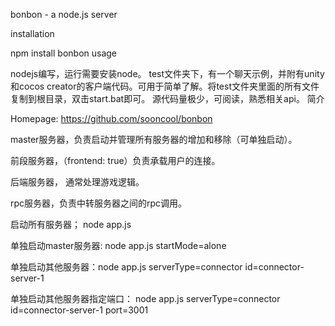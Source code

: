 bonbon - a node.js server

installation

npm install bonbon
usage

nodejs编写，运行需要安装node。
test文件夹下，有一个聊天示例，并附有unity和cocos creator的客户端代码。可用于简单了解。将test文件夹里面的所有文件复制到根目录，双击start.bat即可。
源代码量极少，可阅读，熟悉相关api。
简介

Homepage: https://github.com/sooncool/bonbon

master服务器，负责启动并管理所有服务器的增加和移除（可单独启动）。

前段服务器，（frontend: true）负责承载用户的连接。

后端服务器， 通常处理游戏逻辑。

rpc服务器，负责中转服务器之间的rpc调用。

启动所有服务器； node app.js

单独启动master服务器: node app.js startMode=alone

单独启动其他服务器：node app.js serverType=connector id=connector-server-1

单独启动其他服务器指定端口： node app.js serverType=connector id=connector-server-1 port=3001

